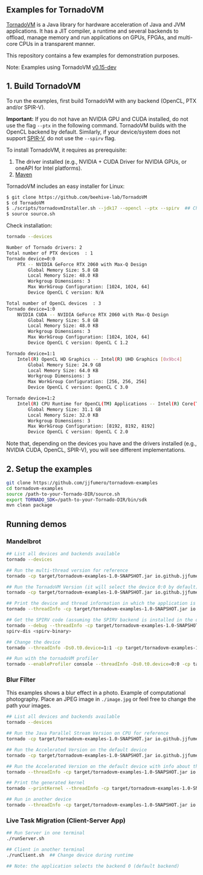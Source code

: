 ## Examples for TornadoVM 

[TornadoVM](https://github.com/beehive-lab/TornadoVM) is a Java library for hardware acceleration of Java and JVM applications. 
It has a JIT compiler, a runtime and several backends to offload, manage memory and run applications on GPUs, FPGAs, and multi-core CPUs in a transparent manner. 

This repository contains a few examples for demonstration purposes. 

Note: Examples using TornadoVM [v0.15-dev](https://github.com/beehive-lab/TornadoVM/tree/develop)

## 1. Build TornadoVM

To run the examples, first build TornadoVM with any backend (OpenCL, PTX and/or SPIR-V).

**Important:** If you do not have an NVIDIA GPU and CUDA installed, do not use the flag `--ptx` in the following command. 
TornadoVM builds with the OpenCL backend by default. 
Similarly, if your device/system does not support [SPIR-V](https://www.khronos.org/spir/), do not use the `--spirv` flag. 

To install TornadoVM, it requires as prerequisite:
1. The driver installed (e.g., NVIDIA + CUDA Driver for NVIDIA GPUs, or oneAPI for Intel platforms). 
2. [Maven](https://maven.apache.org/download.cgi?Preferred=ftp://ftp.osuosl.org/pub/apache/)

TornadoVM includes an easy installer for Linux: 

```bash
$ git clone https://github.com/beehive-lab/TornadoVM
$ cd TornadoVM
$ ./scripts/tornadovmInstaller.sh --jdk17 --opencl --ptx --spirv  ## Choose the ones that applies to your system
$ source source.sh
```

Check installation:

```bash
tornado --devices

Number of Tornado drivers: 2
Total number of PTX devices  : 1
Tornado device=0:0
	PTX -- NVIDIA GeForce RTX 2060 with Max-Q Design
		Global Memory Size: 5.8 GB
		Local Memory Size: 48.0 KB
		Workgroup Dimensions: 3
		Max WorkGroup Configuration: [1024, 1024, 64]
		Device OpenCL C version: N/A

Total number of OpenCL devices  : 3
Tornado device=1:0
	NVIDIA CUDA -- NVIDIA GeForce RTX 2060 with Max-Q Design
		Global Memory Size: 5.8 GB
		Local Memory Size: 48.0 KB
		Workgroup Dimensions: 3
		Max WorkGroup Configuration: [1024, 1024, 64]
		Device OpenCL C version: OpenCL C 1.2

Tornado device=1:1
	Intel(R) OpenCL HD Graphics -- Intel(R) UHD Graphics [0x9bc4]
		Global Memory Size: 24.9 GB
		Local Memory Size: 64.0 KB
		Workgroup Dimensions: 3
		Max WorkGroup Configuration: [256, 256, 256]
		Device OpenCL C version: OpenCL C 3.0

Tornado device=1:2
	Intel(R) CPU Runtime for OpenCL(TM) Applications -- Intel(R) Core(TM) i9-10885H CPU @ 2.40GHz
		Global Memory Size: 31.1 GB
		Local Memory Size: 32.0 KB
		Workgroup Dimensions: 3
		Max WorkGroup Configuration: [8192, 8192, 8192]
		Device OpenCL C version: OpenCL C 2.0
```


Note that, depending on the devices you have and the drivers installed (e.g., NVIDIA CUDA, OpenCL, SPIR-V), you will see different implementations. 



## 2. Setup the examples

```bash
git clone https://github.com/jjfumero/tornadovm-examples
cd tornadovm-examples
source /path-to-your-Tornado-DIR/source.sh
export TORNADO_SDK=/path-to-your-Tornado-DIR/bin/sdk
mvn clean package
```

## Running demos

### Mandelbrot


```bash
## List all devices and backends available 
tornado --devices 

## Run the multi-thread version for reference 
tornado -cp target/tornadovm-examples-1.0-SNAPSHOT.jar io.github.jjfumero.Mandelbrot --mt

## Run the TornadoVM Version (it will select the device 0:0 by default)
tornado -cp target/tornadovm-examples-1.0-SNAPSHOT.jar io.github.jjfumero.Mandelbrot --tornado

## Print the device and thread information in which the application is running
tornado --threadInfo -cp target/tornadovm-examples-1.0-SNAPSHOT.jar io.github.jjfumero.Mandelbrot --tornado

## Get the SPIRV code (assuming the SPIRV backend is installed in the device 0:0)
tornado --debug --threadInfo -cp target/tornadovm-examples-1.0-SNAPSHOT.jar io.github.jjfumero.Mandelbrot --tornado
spirv-dis <spirv-binary> 

## Change the device
tornado --threadInfo -Ds0.t0.device=1:1 -cp target/tornadovm-examples-1.0-SNAPSHOT.jar io.github.jjfumero.Mandelbrot --tornado

## Run with the tornadoVM profiler
tornado --enableProfiler console --threadInfo -Ds0.t0.device=0:0 -cp target/tornadovm-examples-1.0-SNAPSHOT.jar io.github.jjfumero.Mandelbrot --tornado
```


### Blur Filter

This examples shows a blur effect in a photo. Example of computational photography. 
Place an JPEG image in `./image.jpg` or feel free to change the path your images. 


```bash
## List all devices and backends available 
tornado --devices 

## Run the Java Parallel Stream Version on CPU for reference 
tornado -cp target/tornadovm-examples-1.0-SNAPSHOT.jar io.github.jjfumero.BlurFilter --mt 

## Run the Accelerated Version on the default device 
tornado -cp target/tornadovm-examples-1.0-SNAPSHOT.jar io.github.jjfumero.BlurFilter --tornado

## Run the Accelerated Version on the default device with info about the accelerator 
tornado --threadInfo -cp target/tornadovm-examples-1.0-SNAPSHOT.jar io.github.jjfumero.BlurFilter --tornado

## Print the generated kernel
tornado --printKernel --threadInfo -cp target/tornadovm-examples-1.0-SNAPSHOT.jar io.github.jjfumero.BlurFilter --tornado

## Run in another device
tornado --threadInfo -cp target/tornadovm-examples-1.0-SNAPSHOT.jar io.github.jjfumero.BlurFilter --tornado --device=1:1 
```


### Live Task Migration (Client-Server App)


```bash
## Run Server in one terminal
./runServer.sh

## Client in another terminal
./runClient.sh  ## Change device during runtime 

## Note: the application selects the backend 0 (default backend)
```
